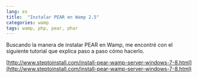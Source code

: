 ```yaml
---
lang: es
title:  "Instalar PEAR en Wamp 2.5"
categories: wamp
tags: wamp, php, pear, phar
---
```


Buscando la manera de instalar PEAR en Wamp, me encontré con el siguiente tutorial que explica paso a paso cómo hacerlo.

[http://www.steptoinstall.com/install-pear-wamp-server-windows-7-8.html](http://www.steptoinstall.com/install-pear-wamp-server-windows-7-8.html)
